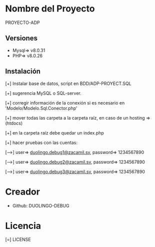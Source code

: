 # Nombre del Proyecto
PROYECTO-ADP

## Versiones
- Mysql=> v8.0.31
- PHP=> v8.0.26

## Instalación
[+] Instalar base de datos, script en BDD/ADP-PROYECT.SQL

[+] sugerencia MySQL o SQL-server.

[+] corregir información de la conexión si es necesario en 'Modelo/Modelo.Sql.Conector.php'

[+] mover todas las carpeta a la carpeta raíz, en caso de un hosting => (htdocs)

[+] en la carpeta raíz debe quedar un index.php

[+] hacer pruebas con las cuentas:

[-->] user=> duolingo.debug1@zacamil.sv, password=> 1234567890

[-->] user=> duolingo.debug2@zacamil.sv, password=> 1234567890

[-->] user=> duolingo.debug3@zacamil.sv, password=> 1234567890

# Creador
- Github: DUOLINGO-DEBUG

# Licencia
[=] LICENSE
